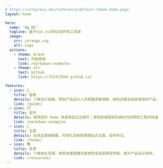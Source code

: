 ```yaml
---
# https://vitepress.dev/reference/default-theme-home-page
layout: home

hero:
  name: 'Xg UI'
  tagline: 基于Vue.js3的UI组件和工具库
  image:
    src: /orange.svg
    alt: Logo
  actions:
    - theme: brand
      text: 开始使用
      link: /markdown-examples
    - theme: alt
      text: Github
      link: https://312472644.github.io/

features:
  - icon: 🧭
    title: 指南
    details: 了解设计指南，帮助产品设计人员搭建逻辑清晰、结构合理且高效易用的产品。
    link: /guide/
  - icon: 📦
    title: 组件
    details: 使用组件 Demo 快速体验交互细节；使用前端框架封装的代码帮助工程师快速开发。
    link: /markdown-examples
  - icon: 🎨
    title: 主题
    details: 在线主题编辑器，可视化定制和管理站点主题、组件样式。
    link: /theme/
  - icon: 📚
    title: 资源
    details: 下载相关资源，用其快速搭建页面原型或高保真视觉稿，提升产品设计效率。
    link: /resources/
---
```

